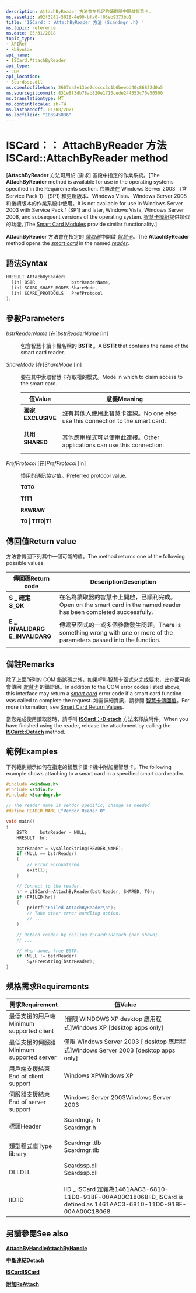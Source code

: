 ```yaml
---
description: AttachByReader 方法會在指定的讀取器中開啟智慧卡。
ms.assetid: a92f3281-5018-4e90-bfa0-f03eb9373bb1
title: 'ISCard：： AttachByReader 方法 (Scardmgr .h) '
ms.topic: reference
ms.date: 05/31/2018
topic_type:
- APIRef
- kbSyntax
api_name:
- ISCard.AttachByReader
api_type:
- COM
api_location:
- Scardssp.dll
ms.openlocfilehash: 2607ea2e13be2dcccc3c1b6beebd40c86822d0a5
ms.sourcegitcommit: 831e8f3db78ab820e1710cede244553c70e50500
ms.translationtype: MT
ms.contentlocale: zh-TW
ms.lasthandoff: 01/08/2021
ms.locfileid: "103945036"
---
```

# <a name="iscardattachbyreader-method"></a><span data-ttu-id="14319-103">ISCard：： AttachByReader 方法</span><span class="sxs-lookup"><span data-stu-id="14319-103">ISCard::AttachByReader method</span></span>

<span data-ttu-id="14319-104">\[**AttachByReader** 方法可用於 [需求] 區段中指定的作業系統。</span><span class="sxs-lookup"><span data-stu-id="14319-104">\[The **AttachByReader** method is available for use in the operating systems specified in the Requirements section.</span></span> <span data-ttu-id="14319-105">它無法在 Windows Server 2003 （含 Service Pack 1） (SP1) 和更新版本、Windows Vista、Windows Server 2008 和後續版本的作業系統中使用。</span><span class="sxs-lookup"><span data-stu-id="14319-105">It is not available for use in Windows Server 2003 with Service Pack 1 (SP1) and later, Windows Vista, Windows Server 2008, and subsequent versions of the operating system.</span></span> <span data-ttu-id="14319-106">[智慧卡模組](/previous-versions/windows/desktop/secsmart/smart-card-modules)提供類似的功能。\]</span><span class="sxs-lookup"><span data-stu-id="14319-106">The [Smart Card Modules](/previous-versions/windows/desktop/secsmart/smart-card-modules) provide similar functionality.\]</span></span>

<span data-ttu-id="14319-107">**AttachByReader** 方法會在指定的 [*讀取器*](../secgloss/r-gly.md)中開啟 [*智慧卡*](../secgloss/s-gly.md)。</span><span class="sxs-lookup"><span data-stu-id="14319-107">The **AttachByReader** method opens the [*smart card*](../secgloss/s-gly.md) in the named [*reader*](../secgloss/r-gly.md).</span></span>

## <a name="syntax"></a><span data-ttu-id="14319-108">語法</span><span class="sxs-lookup"><span data-stu-id="14319-108">Syntax</span></span>


```C++
HRESULT AttachByReader(
  [in] BSTR              bstrReaderName,
  [in] SCARD_SHARE_MODES ShareMode,
  [in] SCARD_PROTOCOLS   PrefProtocol
);
```



## <a name="parameters"></a><span data-ttu-id="14319-109">參數</span><span class="sxs-lookup"><span data-stu-id="14319-109">Parameters</span></span>

<dl> <dt>

<span data-ttu-id="14319-110">*bstrReaderName* \[在\]</span><span class="sxs-lookup"><span data-stu-id="14319-110">*bstrReaderName* \[in\]</span></span>
</dt> <dd>

<span data-ttu-id="14319-111">包含智慧卡讀卡機名稱的 **BSTR** 。</span><span class="sxs-lookup"><span data-stu-id="14319-111">A **BSTR** that contains the name of the smart card reader.</span></span>

</dd> <dt>

<span data-ttu-id="14319-112">*ShareMode* \[在\]</span><span class="sxs-lookup"><span data-stu-id="14319-112">*ShareMode* \[in\]</span></span>
</dt> <dd>

<span data-ttu-id="14319-113">要在其中索取智慧卡存取權的模式。</span><span class="sxs-lookup"><span data-stu-id="14319-113">Mode in which to claim access to the smart card.</span></span>



| <span data-ttu-id="14319-114">值</span><span class="sxs-lookup"><span data-stu-id="14319-114">Value</span></span>                                                                                                                                            | <span data-ttu-id="14319-115">意義</span><span class="sxs-lookup"><span data-stu-id="14319-115">Meaning</span></span>                                                       |
|--------------------------------------------------------------------------------------------------------------------------------------------------|---------------------------------------------------------------|
| <span id="EXCLUSIVE"></span><span id="exclusive"></span><dl> <span data-ttu-id="14319-116"><dt>**獨家**</dt></span><span class="sxs-lookup"><span data-stu-id="14319-116"><dt>**EXCLUSIVE**</dt></span></span> </dl> | <span data-ttu-id="14319-117">沒有其他人使用此智慧卡連線。</span><span class="sxs-lookup"><span data-stu-id="14319-117">No one else use this connection to the smart card.</span></span><br/> |
| <span id="SHARED"></span><span id="shared"></span><dl> <span data-ttu-id="14319-118"><dt>**共用**</dt></span><span class="sxs-lookup"><span data-stu-id="14319-118"><dt>**SHARED**</dt></span></span> </dl>          | <span data-ttu-id="14319-119">其他應用程式可以使用此連接。</span><span class="sxs-lookup"><span data-stu-id="14319-119">Other applications can use this connection.</span></span><br/>        |



 

</dd> <dt>

<span data-ttu-id="14319-120">*PrefProtocol* \[在\]</span><span class="sxs-lookup"><span data-stu-id="14319-120">*PrefProtocol* \[in\]</span></span>
</dt> <dd>

<span data-ttu-id="14319-121">慣用的通訊協定值。</span><span class="sxs-lookup"><span data-stu-id="14319-121">Preferred protocol value.</span></span>

<dl><span id="T0"></span><span id="t0"></span><dt>

<span data-ttu-id="14319-122">**T0**</span><span class="sxs-lookup"><span data-stu-id="14319-122">**T0**</span></span>
</dt><span id="T1"></span><span id="t1"></span><dt>

<span data-ttu-id="14319-123">**T1**</span><span class="sxs-lookup"><span data-stu-id="14319-123">**T1**</span></span>
</dt><span id="RAW"></span><span id="raw"></span><dt>

<span data-ttu-id="14319-124">**RAW**</span><span class="sxs-lookup"><span data-stu-id="14319-124">**RAW**</span></span>
</dt><span id="T0_T1"></span><span id="t0_t1"></span><dt>

<span data-ttu-id="14319-125">**T0 \| T1**</span><span class="sxs-lookup"><span data-stu-id="14319-125">**T0\|T1**</span></span>
</dt> </dl> </dd> </dl>

## <a name="return-value"></a><span data-ttu-id="14319-126">傳回值</span><span class="sxs-lookup"><span data-stu-id="14319-126">Return value</span></span>

<span data-ttu-id="14319-127">方法會傳回下列其中一個可能的值。</span><span class="sxs-lookup"><span data-stu-id="14319-127">The method returns one of the following possible values.</span></span>



| <span data-ttu-id="14319-128">傳回碼</span><span class="sxs-lookup"><span data-stu-id="14319-128">Return code</span></span>                                                                                  | <span data-ttu-id="14319-129">Description</span><span class="sxs-lookup"><span data-stu-id="14319-129">Description</span></span>                                                                                      |
|----------------------------------------------------------------------------------------------|--------------------------------------------------------------------------------------------------|
| <dl> <span data-ttu-id="14319-130"><dt>**S \_ 確定**</dt></span><span class="sxs-lookup"><span data-stu-id="14319-130"><dt>**S\_OK**</dt></span></span> </dl>         | <span data-ttu-id="14319-131">在名為讀取器的智慧卡上開啟，已順利完成。</span><span class="sxs-lookup"><span data-stu-id="14319-131">Open on the smart card in the named reader has been completed successfully.</span></span><br/>           |
| <dl> <span data-ttu-id="14319-132"><dt>**E \_ INVALIDARG**</dt></span><span class="sxs-lookup"><span data-stu-id="14319-132"><dt>**E\_INVALIDARG**</dt></span></span> </dl> | <span data-ttu-id="14319-133">傳遞至函式的一或多個參數發生問題。</span><span class="sxs-lookup"><span data-stu-id="14319-133">There is something wrong with one or more of the parameters passed into the function.</span></span><br/> |



 

## <a name="remarks"></a><span data-ttu-id="14319-134">備註</span><span class="sxs-lookup"><span data-stu-id="14319-134">Remarks</span></span>

<span data-ttu-id="14319-135">除了上面所列的 COM 錯誤碼之外，如果呼叫智慧卡函式來完成要求，此介面可能會傳回 [*智慧卡*](../secgloss/s-gly.md) 的錯誤碼。</span><span class="sxs-lookup"><span data-stu-id="14319-135">In addition to the COM error codes listed above, this interface may return a [*smart card*](../secgloss/s-gly.md) error code if a smart card function was called to complete the request.</span></span> <span data-ttu-id="14319-136">如需詳細資訊，請參閱 [智慧卡傳回值](authentication-return-values.md)。</span><span class="sxs-lookup"><span data-stu-id="14319-136">For more information, see [Smart Card Return Values](authentication-return-values.md).</span></span>

<span data-ttu-id="14319-137">當您完成使用讀取器時，請呼叫 [**ISCard：:D etach**](iscard-detach.md) 方法來釋放附件。</span><span class="sxs-lookup"><span data-stu-id="14319-137">When you have finished using the reader, release the attachment by calling the [**ISCard::Detach**](iscard-detach.md) method.</span></span>

## <a name="examples"></a><span data-ttu-id="14319-138">範例</span><span class="sxs-lookup"><span data-stu-id="14319-138">Examples</span></span>

<span data-ttu-id="14319-139">下列範例顯示如何在指定的智慧卡讀卡機中附加至智慧卡。</span><span class="sxs-lookup"><span data-stu-id="14319-139">The following example shows attaching to a smart card in a specified smart card reader.</span></span>


```C++
#include <windows.h>
#include <stdio.h>
#include <Scardmgr.h>

// The reader name is vendor specific; change as needed.
#define READER_NAME L"Vendor Reader 0"

void main()
{
    BSTR     bstrReader = NULL;
    HRESULT  hr;

    bstrReader = SysAllocString(READER_NAME);
    if (NULL == bstrReader)
    {
        // Error encountered.
        exit(1);
    }

    // Connect to the reader.
    hr = pISCard->AttachByReader(bstrReader, SHARED, T0);
    if (FAILED(hr))
    {
        printf("Failed AttachByReader\n");
        // Take other error handling action.
        // ...
    }

    // Detach reader by calling ISCard::Detach (not shown).
    // ...

    // When done, free BSTR.
    if (NULL != bstrReader)
        SysFreeString(bstrReader);
}
```



## <a name="requirements"></a><span data-ttu-id="14319-140">規格需求</span><span class="sxs-lookup"><span data-stu-id="14319-140">Requirements</span></span>



| <span data-ttu-id="14319-141">需求</span><span class="sxs-lookup"><span data-stu-id="14319-141">Requirement</span></span> | <span data-ttu-id="14319-142">值</span><span class="sxs-lookup"><span data-stu-id="14319-142">Value</span></span> |
|-------------------------------------|-----------------------------------------------------------------------------------------|
| <span data-ttu-id="14319-143">最低支援的用戶端</span><span class="sxs-lookup"><span data-stu-id="14319-143">Minimum supported client</span></span><br/> | <span data-ttu-id="14319-144">\[僅限 WINDOWS XP desktop 應用程式\]</span><span class="sxs-lookup"><span data-stu-id="14319-144">Windows XP \[desktop apps only\]</span></span><br/>                                             |
| <span data-ttu-id="14319-145">最低支援的伺服器</span><span class="sxs-lookup"><span data-stu-id="14319-145">Minimum supported server</span></span><br/> | <span data-ttu-id="14319-146">僅限 Windows Server 2003 \[ desktop 應用程式\]</span><span class="sxs-lookup"><span data-stu-id="14319-146">Windows Server 2003 \[desktop apps only\]</span></span><br/>                                    |
| <span data-ttu-id="14319-147">用戶端支援結束</span><span class="sxs-lookup"><span data-stu-id="14319-147">End of client support</span></span><br/>    | <span data-ttu-id="14319-148">Windows XP</span><span class="sxs-lookup"><span data-stu-id="14319-148">Windows XP</span></span><br/>                                                                   |
| <span data-ttu-id="14319-149">伺服器支援結束</span><span class="sxs-lookup"><span data-stu-id="14319-149">End of server support</span></span><br/>    | <span data-ttu-id="14319-150">Windows Server 2003</span><span class="sxs-lookup"><span data-stu-id="14319-150">Windows Server 2003</span></span><br/>                                                          |
| <span data-ttu-id="14319-151">標頭</span><span class="sxs-lookup"><span data-stu-id="14319-151">Header</span></span><br/>                   | <dl> <span data-ttu-id="14319-152"><dt>Scardmgr。h</dt></span><span class="sxs-lookup"><span data-stu-id="14319-152"><dt>Scardmgr.h</dt></span></span> </dl>   |
| <span data-ttu-id="14319-153">類型程式庫</span><span class="sxs-lookup"><span data-stu-id="14319-153">Type library</span></span><br/>             | <dl> <span data-ttu-id="14319-154"><dt>Scardmgr .tlb</dt></span><span class="sxs-lookup"><span data-stu-id="14319-154"><dt>Scardmgr.tlb</dt></span></span> </dl> |
| <span data-ttu-id="14319-155">DLL</span><span class="sxs-lookup"><span data-stu-id="14319-155">DLL</span></span><br/>                      | <dl> <span data-ttu-id="14319-156"><dt>Scardssp.dll</dt></span><span class="sxs-lookup"><span data-stu-id="14319-156"><dt>Scardssp.dll</dt></span></span> </dl> |
| <span data-ttu-id="14319-157">IID</span><span class="sxs-lookup"><span data-stu-id="14319-157">IID</span></span><br/>                      | <span data-ttu-id="14319-158">IID \_ ISCard 定義為1461AAC3-6810-11D0-918F-00AA00C18068</span><span class="sxs-lookup"><span data-stu-id="14319-158">IID\_ISCard is defined as 1461AAC3-6810-11D0-918F-00AA00C18068</span></span><br/>               |



## <a name="see-also"></a><span data-ttu-id="14319-159">另請參閱</span><span class="sxs-lookup"><span data-stu-id="14319-159">See also</span></span>

<dl> <dt>

[<span data-ttu-id="14319-160">**AttachByHandle**</span><span class="sxs-lookup"><span data-stu-id="14319-160">**AttachByHandle**</span></span>](iscard-attachbyhandle.md)
</dt> <dt>

[<span data-ttu-id="14319-161">**中斷連結**</span><span class="sxs-lookup"><span data-stu-id="14319-161">**Detach**</span></span>](iscard-detach.md)
</dt> <dt>

[<span data-ttu-id="14319-162">**ISCard**</span><span class="sxs-lookup"><span data-stu-id="14319-162">**ISCard**</span></span>](iscard.md)
</dt> <dt>

[<span data-ttu-id="14319-163">**附加**</span><span class="sxs-lookup"><span data-stu-id="14319-163">**ReAttach**</span></span>](iscard-reattach.md)
</dt> </dl>

 

 
